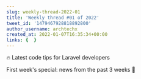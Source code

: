 ```yaml
---
slug: weekly-thread-2022-01
title: 'Weekly thread #01 of 2022'
tweet_id: '1479467928818892800'
author_username: archtechx
created_at: 2022-01-07T16:35:34+00:00
links: {  }
---
```

🔥 Latest code tips for Laravel developers

First week's special: news from the past 3 weeks 🧵

